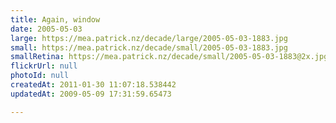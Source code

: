 ```yaml
---
title: Again, window
date: 2005-05-03
large: https://mea.patrick.nz/decade/large/2005-05-03-1883.jpg
small: https://mea.patrick.nz/decade/small/2005-05-03-1883.jpg
smallRetina: https://mea.patrick.nz/decade/small/2005-05-03-1883@2x.jpg
flickrUrl: null
photoId: null
createdAt: 2011-01-30 11:07:18.538442
updatedAt: 2009-05-09 17:31:59.65473

---
```



